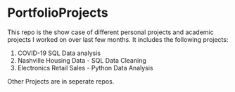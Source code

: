 # PortfolioProjects

This repo is the show case of different personal projects and academic projects I worked on over last few months.
It includes the following projects:

1. COVID-19 SQL Data analysis
2. Nashville Housing Data - SQL Data Cleaning
3. Electronics Retail Sales - Python Data Analysis

Other Projects are in seperate repos.

